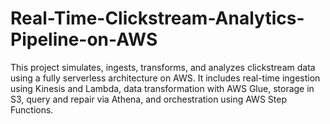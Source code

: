# Real-Time-Clickstream-Analytics-Pipeline-on-AWS
This project simulates, ingests, transforms, and analyzes clickstream data using a fully serverless architecture on AWS. It includes real-time ingestion using Kinesis and Lambda, data transformation with AWS Glue, storage in S3, query and repair via Athena, and orchestration using AWS Step Functions.
